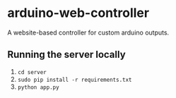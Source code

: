 # arduino-web-controller
A website-based controller for custom arduino outputs.

## Running the server locally
1. `cd server`
2. `sudo pip install -r requirements.txt`
3. `python app.py`